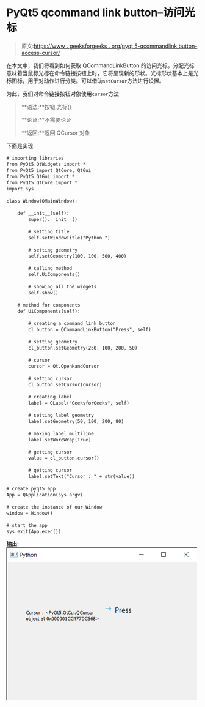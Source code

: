 # PyQt5 qcommand link button–访问光标

> 原文:[https://www . geeksforgeeks . org/pyqt 5-qcommandlink button-access-cursor/](https://www.geeksforgeeks.org/pyqt5-qcommandlinkbutton-accessing-cursor/)

在本文中，我们将看到如何获取 QCommandLinkButton 的访问光标。分配光标意味着当鼠标光标在命令链接按钮上时，它将呈现新的形状。光标形状基本上是光标图标，用于对动作进行分类。可以借助`setCursor`方法进行设置。

为此，我们对命令链接按钮对象使用`cursor`方法

> **语法:**按钮.光标()
> 
> **论证:**不需要论证
> 
> **返回:**返回 QCursor 对象

下面是实现

```
# importing libraries
from PyQt5.QtWidgets import * 
from PyQt5 import QtCore, QtGui
from PyQt5.QtGui import * 
from PyQt5.QtCore import * 
import sys

class Window(QMainWindow):

    def __init__(self):
        super().__init__()

        # setting title
        self.setWindowTitle("Python ")

        # setting geometry
        self.setGeometry(100, 100, 500, 400)

        # calling method
        self.UiComponents()

        # showing all the widgets
        self.show()

    # method for components
    def UiComponents(self):

        # creating a command link button
        cl_button = QCommandLinkButton("Press", self)

        # setting geometry
        cl_button.setGeometry(250, 100, 200, 50)

        # cursor
        cursor = Qt.OpenHandCursor

        # setting cursor
        cl_button.setCursor(cursor)

        # creating label
        label = QLabel("GeeksforGeeks", self)

        # setting label geometry
        label.setGeometry(50, 100, 200, 80)

        # making label multiline
        label.setWordWrap(True)

        # getting cursor
        value = cl_button.cursor()

        # getting cursor
        label.setText("Cursor : " + str(value))

# create pyqt5 app
App = QApplication(sys.argv)

# create the instance of our Window
window = Window()

# start the app
sys.exit(App.exec())
```

**输出:**
![](img/40f7a653f866f53de58c99eea7bede30.png)